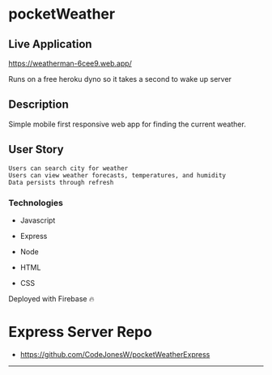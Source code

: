 # pocketWeather


## Live Application
https://weatherman-6cee9.web.app/

Runs on a free heroku dyno so it takes a second to wake up server
## Description

Simple mobile first responsive web app for finding the current weather. 

## User Story

```
Users can search city for weather
Users can view weather forecasts, temperatures, and humidity
Data persists through refresh
```

### Technologies

* Javascript

* Express

* Node 

* HTML

* CSS

Deployed with Firebase 🔥


# Express Server Repo
* https://github.com/CodeJonesW/pocketWeatherExpress
- - -


